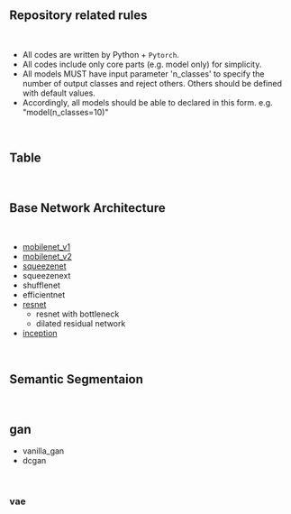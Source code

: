 <br>

## **Repository related rules**

<br>

- All codes are written by Python + `Pytorch`.
- All codes include only core parts (e.g. model only) for simplicity.
- All models MUST have input parameter 'n_classes' to specify the number of output classes and reject others. Others should be defined  with default values. 
- Accordingly, all models should be able to declared in this form. e.g. "model(n_classes=10)"

<br>

## **Table**

<br>

## **Base Network Architecture**

<br>

- [mobilenet_v1](https://github.com/gaussian37/Deep-Learning-Implementation/tree/master/mobilenet_v1)
- [mobilenet_v2](https://github.com/gaussian37/Deep-Learning-Implementation/tree/master/mobilenet_v2)
- [squeezenet](https://github.com/gaussian37/Deep-Learning-Implementation/tree/master/squeezenet)
- squeezenext
- shufflenet
- efficientnet
- [resnet](https://github.com/gaussian37/Deep-Learning-Implementation/blob/master/resnet)
    - resnet with bottleneck
	- dilated residual network
- [inception](https://github.com/gaussian37/Deep-Learning-Implementation/blob/master/inception)


<br>

## **Semantic Segmentaion**

<br>

## **gan**
- vanilla_gan
- dcgan	

<br>
 
### **vae**
  
